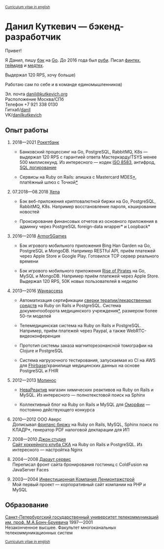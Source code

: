<sup>[Curriculum vitae in english][]</sup>

# Данил Куткевич — бэкенд-разработчик

Привет!

Я Данил, пишу [бэк][go8583] на [Go][sqltee]. До 2016 года был [руби][rubycda].
Писал [финтех][rocketbank], [геймдев][armor5games] и [медтех][medapp].

Выдержал 120 RPS, хочу больше)

Работаю сам по себе и в команде единомышленников)

[go8583]: https://github.com/danil/iso8583
[sqltee]: https://github.com/danil/sqltee
[rubycda]: https://github.com/hospital-systems/ruby-cda
[rocketbank]: https://rocketbank.ru
[armor5games]: https://armor5games.github.io
[medapp]: http://choice-hs.com

Эл. почта <danil@kutkevich.org>  
Расположение Москва/СПб  
Телефон +7 921 338 0130  
Гитхаб/[danil](https://github.com/danil)  
VK/[danilkutkevich](https://vk.com/danilkutkevich)

## Опыт работы

1. <span title="08.2018—01.2021">2018—2021</span> [Рокетбанк][rocketbank.ru]

   * Банковский процессинг на Go, PostgreSQL, RabbitMQ, K8s — выдержал 120 RPS
     с гарантией ответа Мастеркарду/TSYS менее 500 миллисекунд.
     Из интересного — кодек [ISO 8583][go8583], антифрод, [SQL логирование][sqltee]

   * Сервисы на Ruby on Rails: апишка с Mastercard MDES[*][MDES],
     платёжный шлюз c Точкой[*][Tochka]

   [rocketbank.ru]: https://rocketbank.ru
   [MDES]: https://developer.mastercard.com/mdes-customer-service/documentation
   [Tochka]: https://tochka.com

2. 07.2018—08.2018 <span title="Xena Exchange">[Xena][]</span>

   * Бэк веб-приложения криптовалютной биржи на Go, PostgreSQL, RabbitMQ,
     K8s. Например восстановление пароля, кэширование новостей

   * Проксирование финансовых отчетов из основного приложения в админку через
     <span title="https://www.postgresql.org/docs/current/postgres-fdw.html">PostgreSQL
     foreign-data wrapper*</span> и
     <span title="https://github.com/strongloop">Loopback*</span>

   [Xena]: https://xena.exchange

3. <span title="10.2016—05.2018">2016—2018</span> [Armor5Games][armor5games]

   * Бэк игрового мобильного приложения Bing Han Garden на
     Go, PostgreSQL и MongoDB. Например RESTful API, приём платежей через
     Apple Store и Google Play. Готовился TCP сервер реального времени

   * Бэк игрового мобильного приложения [Rise of Pirates][] на
     Go, MySQL и MongoDB. Например приём платежей через Apple Store.
     Выдержал 120 RPS, 50K новых пользователей в неделю

   [Rise of Pirates]: https://armor5games.github.io/ru/games/rise-of-pirates

4. <span title="06.2013—08.2016">2013—2016</span> [Waveaccess][]

   * Автоматизация сертификации [сверки терапии/лекарственных средств][rubycda]
     на Ruby on Rails и PostgreSQL.
     Система документооборота медицинского учреждения[*][medapp],
     размером более 50-ти моделей

   * <span title="Holiadvice">Телемедицинская система</span> на Ruby on Rails и PostgreSQL.
     Например, приём платежей через Paypal, а также WebRTC-видеоконференция

   * Прототип <span title="Salemed">системы заказа магниторезонансной
     томографии</span> на Clojure и PostgreSQL

   * Система нагрузочного тестирования, запускаемая из CI на AWS для
     [Fhirbase][]/хранилище медицинских данных на основе PostgreSQL и FHIR

   [Waveaccess]: https://waveaccess.ru
   [Fhirbase]: https://github.com/fhirbase/fhirbase-plv8/graphs/contributors

5. <span title="04.2012—06.2013">2012—2013</span> [Молинос][]

   * [НеваРеактив][] магазин химических реактивов на Ruby on Rails и MySQL.
     Из интересного — полнотекстовой поиск на Sphinx

   * Коллективный блог на Ruby on Rails и MySQL для [Оморфии][] —
     постоянно действующего конкурса

   [Молинос]: https://molinos.ru
   [НеваРеактив]: https://nevareaktiv.ru
   [Оморфии]: https://omorfia.ru

6. <span title="09.2010—04.2012">2010—2012</span> OOO Аверс  
   Дописывал [фриланс биржу][] на Ruby on Rails, MySQL, Sphinx
   поиск по <span title="Классификатор адресов Российской Федерации">КЛАДР*</span>,
   генератор PDF налоговой декларации для ИП

   [фриланс биржу]: http://prohq.ru
   [prohq.ru]: http://prohq.ru

7. <span title="03.2008—09.2010">2008—2010</span> [Джон студия][]  
   [Сайт хоккейного клуба СКА][] на Ruby on Rails и PostgreSQL.
   Из интересного — настройтка Nginx

   [Джон студия]: https://john.ru
   [Сайт хоккейного клуба СКА]: https://ska.ru

8. <span title="11.2004—03.2008">2004—2008</span> [Дараут сервис][]  
   Переписал фронт <span title="hotelguide.com">сайта бронирования гостиниц</span>
   с ColdFusion на JavaServer Faces

   [Дараут сервис]: http://darout.ru

9. <span title="06.2003—11.2004">2003—2004</span> [Инвестиционная Компания Ленмонтажстрой][]  
   Мой первый проект — корпоративный сайт компании на PHP и MySQL

   [Инвестиционная Компания Ленмонтажстрой]: https://lmsic.com

## Образование

[Санкт-Петербургский государственный университет телекоммуникаций им. проф. М.А.Бонч-Бруевича][] 1997—2001  
Незаконченное высшее. Факультет многоканальных телекоммуникационных систем

[Санкт-Петербургский государственный университет телекоммуникаций им. проф. М.А.Бонч-Бруевича]: https://sut.ru

<sub>[Curriculum vitae in english][]</sub>

[Curriculum vitae in english]: ./danilkutkevich.en.md#readme
